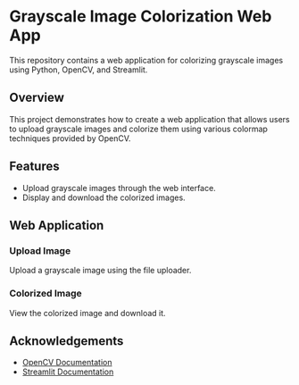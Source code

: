 # Grayscale Image Colorization Web App

This repository contains a web application for colorizing grayscale images using Python, OpenCV, and Streamlit.

## Overview

This project demonstrates how to create a web application that allows users to upload grayscale images and colorize them using various colormap techniques provided by OpenCV.

## Features

- Upload grayscale images through the web interface.
- Display and download the colorized images.

## Web Application

### Upload Image
Upload a grayscale image using the file uploader.

### Colorized Image
View the colorized image and download it.





## Acknowledgements

- [OpenCV Documentation](https://docs.opencv.org/)
- [Streamlit Documentation](https://docs.streamlit.io/)


